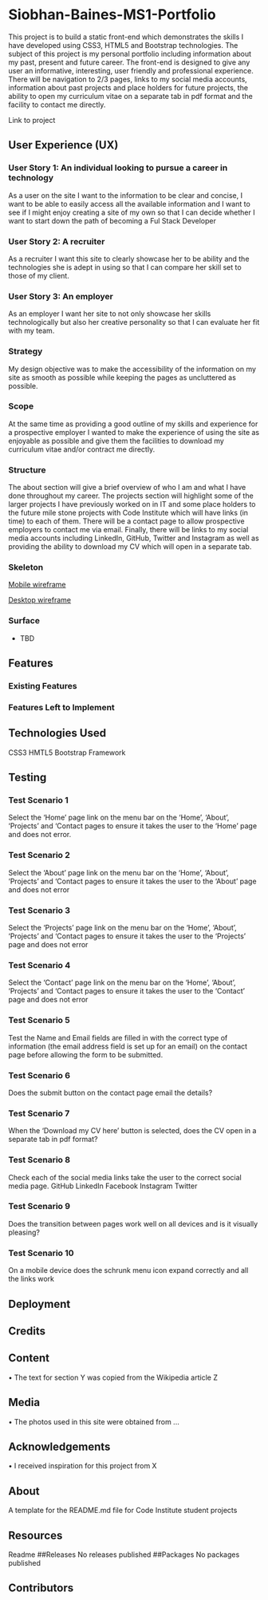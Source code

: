 # Siobhan-Baines-MS1-Portfolio

This project is to build a static front-end which demonstrates the skills I have developed using CSS3, HTML5 and Bootstrap technologies. The subject of this project is my personal portfolio including information about my past, present and future career. The front-end is designed to give any user an informative, interesting, user friendly and professional experience. There will be navigation to 2/3 pages, links to my social media accounts, information about past projects and place holders for future projects, the ability to open my curriculum vitae on a separate tab in pdf format and the facility to contact me directly.

 Link to project
 
## User Experience (UX)

### User Story 1:	An individual looking to pursue a career in technology
As a user on the site I want to the information to be clear and concise, I want to be able to easily access all the available information and I want to see if I might enjoy creating a site of my own so that I can decide whether I want to start down the path of becoming a Ful Stack Developer

### User Story 2:	A recruiter 
As a recruiter I want this site to clearly showcase her to be ability and the technologies she is adept in using so that I can compare her skill set to those of my client.

### User Story 3:	An employer
As an employer I want her site to not only showcase her skills technologically but also her creative personality so that I can evaluate her fit with my team.

### Strategy
My design objective was to make the accessibility of the information on my site as smooth as possible while keeping the pages as uncluttered as possible.

### Scope
At the same time as providing a good outline of my skills and experience for a prospective employer I wanted to make the experience of using the site as enjoyable as possible and give them the facilities to download my curriculum vitae and/or contract me directly. 

### Structure
The about section will give a brief overview of who I am and what I have done throughout my career.
The projects section will highlight some of the larger projects I have previously worked on in IT and some place holders to the future mile stone projects with Code Institute which will have links (in time) to each of them.
There will be a contact page to allow prospective employers to contact me via email.
Finally, there will be links to my social media accounts including LinkedIn, GitHub, Twitter and Instagram as well as providing the ability to download my CV which will open in a separate tab.

### Skeleton
[Mobile wireframe](https://f62d3d72-4d22-4366-babd-04b3790bc9d1.ws-eu01.gitpod.io/files/download/?id=5e425e68-0de8-4453-8245-524a845f6580)

[Desktop wireframe](https://github.com/SiobhanBaines/Siobhan-Baines-MS1-Portfolio/blob/c28ec2e11f241a16cd8042c0bf24639792d0b6ca/assets/wireframes/Desktop%20Wire%20Frames.pdf)

### Surface
* TBD

## Features

### Existing Features

### Features Left to Implement

## Technologies Used
CSS3
HMTL5
Bootstrap Framework

## Testing

### Test Scenario 1
Select the ‘Home’ page link on the menu bar on the ‘Home’, ‘About’, ‘Projects’ and ‘Contact pages to ensure it takes the user to the ‘Home’ page and does not error.

### Test Scenario 2
Select the ‘About’ page link on the menu bar on the ‘Home’, ‘About’, ‘Projects’ and ‘Contact pages to ensure it takes the user to the ‘About’ page and does not error

### Test Scenario 3
Select the ‘Projects’ page link on the menu bar on the ‘Home’, ‘About’, ‘Projects’ and ‘Contact pages to ensure it takes the user to the ‘Projects’ page and does not error

### Test Scenario 4
Select the ‘Contact’ page link on the menu bar on the ‘Home’, ‘About’, ‘Projects’ and ‘Contact pages to ensure it takes the user to the ‘Contact’ page and does not error

### Test Scenario 5
Test the Name and Email fields are filled in with the correct type of information (the email address field is set up for an email) on the contact page before allowing the form to be submitted.

### Test Scenario 6
Does the submit button on the contact page email the details?

### Test Scenario 7
When the ‘Download my CV here’ button is selected, does the CV open in a separate tab in pdf format?

### Test Scenario 8
Check each of the social media links take the user to the correct social media page.
GitHub
LinkedIn
Facebook
Instagram
Twitter

### Test Scenario 9
Does the transition between pages work well on all devices and is it visually pleasing?

### Test Scenario 10
On a mobile device does the schrunk menu icon expand correctly and all the links work


## Deployment

## Credits

## Content
•	The text for section Y was copied from the Wikipedia article Z

## Media
•	The photos used in this site were obtained from ...

## Acknowledgements
•	I received inspiration for this project from X

## About
A template for the README.md file for Code Institute student projects

## Resources
 Readme
##Releases
No releases published
##Packages
No packages published
## Contributors

